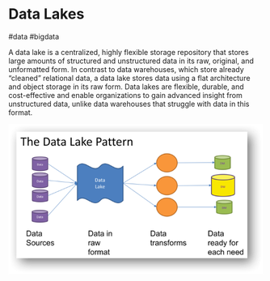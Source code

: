 # Data Lakes
#data #bigdata

A data lake is a centralized, highly flexible storage repository that stores large amounts of structured and unstructured data in its raw, original, and unformatted form. In contrast to data warehouses, which store already “cleaned” relational data, a data lake stores data using a flat architecture and object storage in its raw form. Data lakes are flexible, durable, and cost-effective and enable organizations to gain advanced insight from unstructured data, unlike data warehouses that struggle with data in this format.

![](Attachments/Pasted%20image%2020230324221000.png)